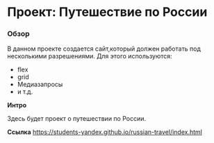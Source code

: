 # Проект: Путешествие по России

### Обзор
В данном проекте создается сайт,который должен работать под несколькими разрешениями. Для этого используются:
- flex
- grid
- Медиазапросы
- и т.д.

**Интро**

Здесь будет проект о путешествии по России.


**Ссылка**
https://students-yandex.github.io/russian-travel/index.html

